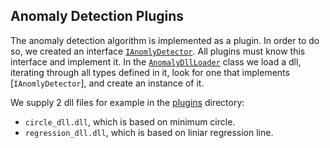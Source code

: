 ## Anomaly Detection Plugins
The anomaly detection algorithm is implemented as a plugin.
In order to do so, we created an interface [```IAnomlyDetector```](PluginInterface/IAnomalyDetector.cs).
All plugins must know this interface and implement it.
In the [```AnomalyDllLoader```](AP2ex1/Model/ModelImplement/AnomalyDLLLoader.cs) class we load a dll, iterating through all types defined in it, look for one that implements [```IAnomlyDetector```], and create an instance of it.

We supply 2 dll files for example in the [plugins](plugins) directory:
- ```circle_dll.dll```, which is based on minimum circle.
- ```regression_dll.dll```, which is based on liniar regression line.

